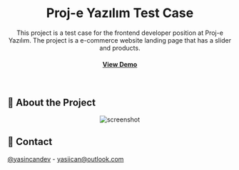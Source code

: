 <div align="center">

  <h1>Proj-e Yazılım Test Case</h1>
  <p>
This project is a test case for the frontend developer position at Proj-e Yazılım. The project is a e-commerce website landing page that has a slider and products.    
    </p>

<h4>
    <a href="https://proj-e-frontend-case.vercel.app/">View Demo</a>

  </h4>
</div>

<br />

## :star2: About the Project

<div align="center"> 
  <img src="https://i.ibb.co/tm8JXFS/127-0-0-1-5500-index-html.png" alt="screenshot" />
</div>

## :handshake: Contact

[@yasincandev](https://linkedin.com/in/yasincandev) - yasiican@outlook.com
